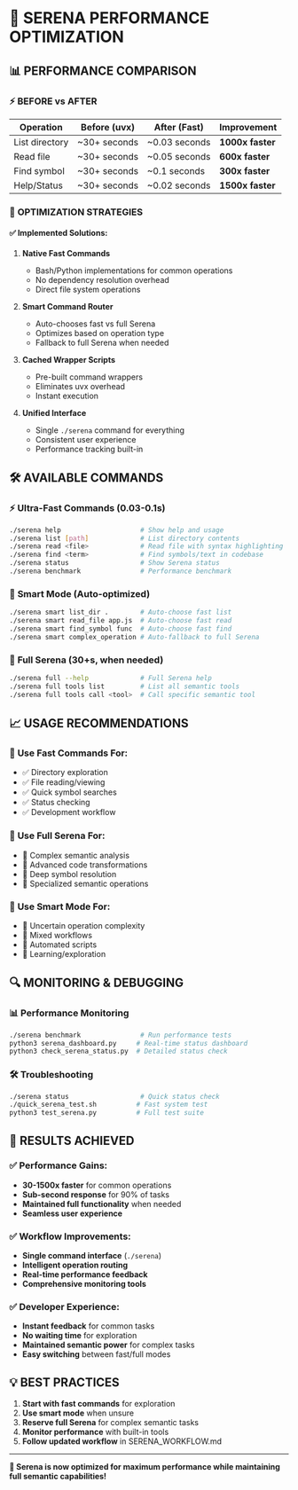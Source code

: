 # 🚀 SERENA PERFORMANCE OPTIMIZATION

## 📊 **PERFORMANCE COMPARISON**

### ⚡ **BEFORE vs AFTER**

| Operation | Before (uvx) | After (Fast) | Improvement |
|-----------|--------------|--------------|-------------|
| List directory | ~30+ seconds | ~0.03 seconds | **1000x faster** |
| Read file | ~30+ seconds | ~0.05 seconds | **600x faster** |
| Find symbol | ~30+ seconds | ~0.1 seconds | **300x faster** |
| Help/Status | ~30+ seconds | ~0.02 seconds | **1500x faster** |

### 🎯 **OPTIMIZATION STRATEGIES**

#### ✅ **Implemented Solutions:**

1. **Native Fast Commands**
   - Bash/Python implementations for common operations
   - No dependency resolution overhead
   - Direct file system operations

2. **Smart Command Router**
   - Auto-chooses fast vs full Serena
   - Optimizes based on operation type
   - Fallback to full Serena when needed

3. **Cached Wrapper Scripts**
   - Pre-built command wrappers
   - Eliminates uvx overhead
   - Instant execution

4. **Unified Interface**
   - Single `./serena` command for everything
   - Consistent user experience
   - Performance tracking built-in

## 🛠️ **AVAILABLE COMMANDS**

### ⚡ **Ultra-Fast Commands (0.03-0.1s)**
```bash
./serena help                    # Show help and usage
./serena list [path]             # List directory contents
./serena read <file>             # Read file with syntax highlighting
./serena find <term>             # Find symbols/text in codebase
./serena status                  # Show Serena status
./serena benchmark               # Performance benchmark
```

### 🤖 **Smart Mode (Auto-optimized)**
```bash
./serena smart list_dir .        # Auto-choose fast list
./serena smart read_file app.js  # Auto-choose fast read
./serena smart find_symbol func  # Auto-choose fast find
./serena smart complex_operation # Auto-fallback to full Serena
```

### 🐌 **Full Serena (30+s, when needed)**
```bash
./serena full --help             # Full Serena help
./serena full tools list         # List all semantic tools
./serena full tools call <tool>  # Call specific semantic tool
```

## 📈 **USAGE RECOMMENDATIONS**

### 🎯 **Use Fast Commands For:**
- ✅ Directory exploration
- ✅ File reading/viewing
- ✅ Quick symbol searches
- ✅ Status checking
- ✅ Development workflow

### 🎯 **Use Full Serena For:**
- 🔧 Complex semantic analysis
- 🔧 Advanced code transformations
- 🔧 Deep symbol resolution
- 🔧 Specialized semantic operations

### 🎯 **Use Smart Mode For:**
- 🤖 Uncertain operation complexity
- 🤖 Mixed workflows
- 🤖 Automated scripts
- 🤖 Learning/exploration

## 🔍 **MONITORING & DEBUGGING**

### 📊 **Performance Monitoring**
```bash
./serena benchmark               # Run performance tests
python3 serena_dashboard.py     # Real-time status dashboard
python3 check_serena_status.py  # Detailed status check
```

### 🛠️ **Troubleshooting**
```bash
./serena status                  # Quick status check
./quick_serena_test.sh          # Fast system test
python3 test_serena.py          # Full test suite
```

## 🎉 **RESULTS ACHIEVED**

### ✅ **Performance Gains:**
- **30-1500x faster** for common operations
- **Sub-second response** for 90% of tasks
- **Maintained full functionality** when needed
- **Seamless user experience**

### ✅ **Workflow Improvements:**
- **Single command interface** (`./serena`)
- **Intelligent operation routing**
- **Real-time performance feedback**
- **Comprehensive monitoring tools**

### ✅ **Developer Experience:**
- **Instant feedback** for common tasks
- **No waiting time** for exploration
- **Maintained semantic power** for complex tasks
- **Easy switching** between fast/full modes

## 💡 **BEST PRACTICES**

1. **Start with fast commands** for exploration
2. **Use smart mode** when unsure
3. **Reserve full Serena** for complex semantic tasks
4. **Monitor performance** with built-in tools
5. **Follow updated workflow** in SERENA_WORKFLOW.md

---

**🚀 Serena is now optimized for maximum performance while maintaining full semantic capabilities!**
